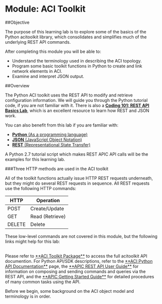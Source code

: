 # Module: ACI Toolkit #

##Objective

The purpose of this learning lab is to explore some of the basics of the Python acitoolkit library, which consolidates and simplifies much of the underlying REST API commands.

After completing this module you will be able to:
- Understand the terminology used in describing the ACI topology.
- Program some basic toolkit functions in Python to create and link network elements in ACI.
- Examine and interpret JSON output.

##Overview

The Python ACI toolkit uses the REST API to modify and retrieve configuration information.  We will guide you through the Python tutorial code, if you are not familiar with it.  There is also a <a href="https://learninglabs.cisco.com/#/labs/coding-101-rest-basics/step/1" target="_blank">**Coding 101: REST API Basics Lab**</a>, which is an excellent resource to learn how REST and JSON work.

You can also benefit from this lab if you are familiar with:

*  <a href="https://www.python.org/" target="_blank">**Python** (As a programming language)</a>
*  <a href="http://json.org/" target="_blank">**JSON** (JavaScript Object Notation)</a>
*  <a href="http://en.wikipedia.org/wiki/Representational_state_transfer" target="_blank">**REST** (Representational State Transfer)</a>

A Python 2.7 tutorial script which makes REST APIC API calls will be the examples for this learning lab.

###Three HTTP methods are used in the ACI toolkit

All of the toolkit functions actually issue HTTP REST requests underneath, but they might do several REST requests in sequence.  All REST requests use the following HTTP commands: 

HTTP | Operation
------| ------------
POST | Create/Update
GET | Read (Retrieve)
DELETE | Delete

These low-level commands are not covered in this module, but the following links might help for this lab:

<br>
Please refer to <a href="http://datacenter.github.io/acitoolkit/docsbuild/html/acitoolkit.html" target="_blank">**ACI Toolkit Package**</a> to access the full acitoolkit API documention.
For Python API/SDK descriptions, refer to the <a href="https://developer.cisco.com/site/apic-dc/documents/pythonapi/" target="_blank">**ACI Python API Documentation**</a> page, the <a href="http://www.cisco.com/c/en/us/td/docs/switches/datacenter/aci/apic/sw/1-x/api/rest/b_APIC_RESTful_API_User_Guide.pdf" target="_blank">**APIC REST API User Guide**</a> for information on composing and sending commands and queries via the REST API, and the <a href="http://www.cisco.com/c/en/us/td/docs/switches/datacenter/aci/apic/sw/1-x/getting-started/b_APIC_Getting_Started_Guide.pdf" target="_blank">**APIC Getting Started Guide**</a> for detailed procedures of many common tasks using the API.


Before we begin, some background on the ACI object model and terminology is in order.
